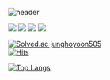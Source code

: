 ![header](https://capsule-render.vercel.app/api?type=Rounded&color=auto&height=300&section=header&text=안녕하세요-nl-백엔드%20개발자%20취준생%20정호윤입니다.&fontSize=40)

<img src="https://img.shields.io/badge/Java-006400?style=plastic&logo=OpenJDK&logoColor=white"/>
<img src="https://img.shields.io/badge/Spring-6DB33F?style=flat&logo=Spring&logoColor=white"/>
<img src="https://img.shields.io/badge/jQuery-0769AD?style=flat&logo=jQuery&logoColor=white"/>
<img src="https://img.shields.io/badge/MySQL-4479A1?style=flat&logo=MySQL&logoColor=white"/>

[![Solved.ac junghoyoon505](http://mazassumnida.wtf/api/generate_badge?boj=junghoyoon505)](https://solved.ac/junghoyoon505)<br/>
[![Hits](https://hits.seeyoufarm.com/api/count/incr/badge.svg?url=https%3A%2F%2Fgithub.com%2FJhoyoon&count_bg=%2379C83D&title_bg=%23555555&icon=java.svg&icon_color=%23E7E7E7&title=hits&edge_flat=false)](https://hits.seeyoufarm.com)

[![Top Langs](https://github-readme-stats.vercel.app/api/top-langs/?username=Jhoyoon&layout=compact)](https://github.com/Jhoyoon/github-readme-stats)


